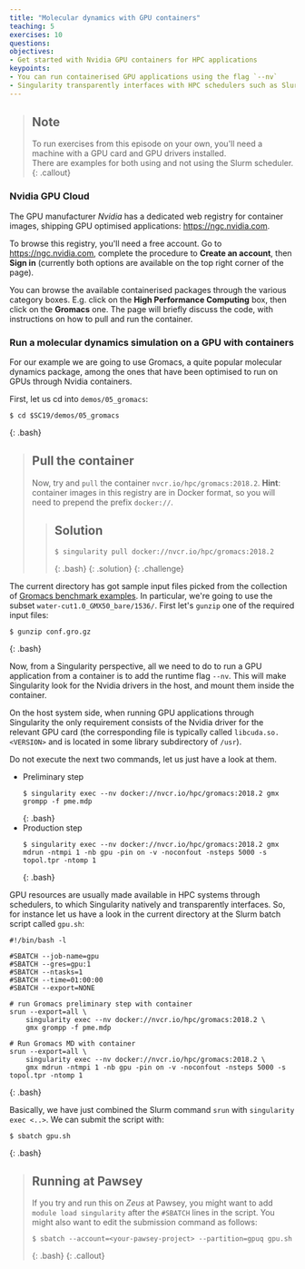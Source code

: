 ```yaml
---
title: "Molecular dynamics with GPU containers"
teaching: 5
exercises: 10
questions:
objectives:
- Get started with Nvidia GPU containers for HPC applications
keypoints:
- You can run containerised GPU applications using the flag `--nv`
- Singularity transparently interfaces with HPC schedulers such as Slurm
---
```



> ## Note
> 
> To run exercises from this episode on your own, you'll need a machine with a GPU card and GPU drivers installed.  
> There are examples for both using and not using the Slurm scheduler.
> {: .callout}


### Nvidia GPU Cloud

The GPU manufacturer *Nvidia* has a dedicated web registry for container images, shipping GPU optimised applications: <https://ngc.nvidia.com>.

To browse this registry, you'll need a free account. Go to <https://ngc.nvidia.com>, complete the procedure to **Create an account**, then **Sign in** (currently both options are available on the top right corner of the page).

You can browse the available containerised packages through the various category boxes. E.g. click on the **High Performance Computing** box, then click on the **Gromacs** one. The page will briefly discuss the code, with instructions on how to pull and run the container.


### Run a molecular dynamics simulation on a GPU with containers

For our example we are going to use Gromacs, a quite popular molecular dynamics package, among the ones that have been optimised to run on GPUs through Nvidia containers.

First, let us cd into `demos/05_gromacs`:

```
$ cd $SC19/demos/05_gromacs
```
{: .bash}


> ## Pull the container
> 
> Now, try and `pull` the container `nvcr.io/hpc/gromacs:2018.2`. **Hint**: container images in this registry are in Docker format, so you will need to prepend the prefix `docker://`.
> 
> > ## Solution
> > 
> > ```
> > $ singularity pull docker://nvcr.io/hpc/gromacs:2018.2
> > ```
> > {: .bash}
> {: .solution}
{: .challenge}


The current directory has got sample input files picked from the collection of [Gromacs benchmark examples](ftp://ftp.gromacs.org/pub/benchmarks/water_GMX50_bare.tar.gz). In particular, we're going to use the subset `water-cut1.0_GMX50_bare/1536/`. First let's `gunzip` one of the required input files:

```
$ gunzip conf.gro.gz
```
{: .bash}

Now, from a Singularity perspective, all we need to do to run a GPU application from a container is to add the runtime flag `--nv`. This will make Singularity look for the Nvidia drivers in the host, and mount them inside the container.

On the host system side, when running GPU applications through Singularity the only requirement consists of the Nvidia driver for the relevant GPU card (the corresponding file is typically called `libcuda.so.<VERSION>` and is located in some library subdirectory of `/usr`).

Do not execute the next two commands, let us just have a look at them.

* Preliminary step
  ```
  $ singularity exec --nv docker://nvcr.io/hpc/gromacs:2018.2 gmx grompp -f pme.mdp
  ```
  {: .bash}
* Production step
  ```
  $ singularity exec --nv docker://nvcr.io/hpc/gromacs:2018.2 gmx mdrun -ntmpi 1 -nb gpu -pin on -v -noconfout -nsteps 5000 -s topol.tpr -ntomp 1
  ```
  {: .bash} 

GPU resources are usually made available in HPC systems through schedulers, to which Singularity natively and transparently interfaces. So, for instance let us have a look in the current directory at the Slurm batch script called `gpu.sh`:

```
#!/bin/bash -l

#SBATCH --job-name=gpu
#SBATCH --gres=gpu:1
#SBATCH --ntasks=1
#SBATCH --time=01:00:00
#SBATCH --export=NONE

# run Gromacs preliminary step with container
srun --export=all \
    singularity exec --nv docker://nvcr.io/hpc/gromacs:2018.2 \
    gmx grompp -f pme.mdp

# Run Gromacs MD with container
srun --export=all \
    singularity exec --nv docker://nvcr.io/hpc/gromacs:2018.2 \
    gmx mdrun -ntmpi 1 -nb gpu -pin on -v -noconfout -nsteps 5000 -s topol.tpr -ntomp 1
```
{: .bash}

Basically, we have just combined the Slurm command `srun` with `singularity exec <..>`. We can submit the script with:

```
$ sbatch gpu.sh
```
{: .bash}


> ## Running at Pawsey
> 
> If you try and run this on *Zeus* at Pawsey, 
> you might want to add `module load singularity` after the `#SBATCH` lines in the script.
> You might also want to edit the submission command as follows:
> ```
> $ sbatch --account=<your-pawsey-project> --partition=gpuq gpu.sh
> ```
> {: .bash}
{: .callout}
